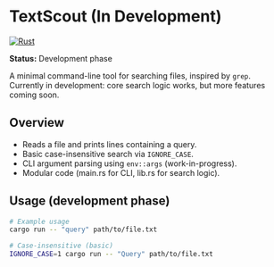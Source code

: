 # TextScout (In Development)

[![Rust](https://img.shields.io/badge/Rust-1.75%2B-blue?logo=rust)](https://www.rust-lang.org/)

**Status:** Development phase  

A minimal command-line tool for searching files, inspired by `grep`.  
Currently in development: core search logic works, but more features coming soon.

## Overview

- Reads a file and prints lines containing a query.
- Basic case-insensitive search via `IGNORE_CASE`.
- CLI argument parsing using `env::args` (work-in-progress).
- Modular code (main.rs for CLI, lib.rs for search logic).

## Usage (development phase)

```bash
# Example usage
cargo run -- "query" path/to/file.txt

# Case-insensitive (basic)
IGNORE_CASE=1 cargo run -- "Query" path/to/file.txt
